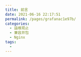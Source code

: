 ```yaml
---
title: 前言
date: 2021-06-16 22:17:51
permalink: /pages/grafanac1e97b/
categories:
  - 运维观止
  - 兼容并包
  - Nginx
tags:
  - 
---
```

